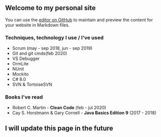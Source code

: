 ## Welcome to my personal site

You can use the [editor on GitHub](https://github.com/YourSenseiCreeper/piotrwereszczynski/edit/master/index.md) to maintain and preview the content for your website in Markdown files.

### Techniques, technology I use / I've used
- Scrum (may - sep 2018, jun - sep 2019)
- Git and git cmds(feb 2020)
- VS Debugger
- OrmLite
- NUnit
- Mockito
- C# 8.0
- SVN & TortoiseSVN

### Books I've read
- Robert C. Martin - **Clean Code** (feb - jul 2020)
- Cay S. Horstmann & Gary Cornell - **Java Basics Edition 9** (2017 - 2018)
## I will update this page in the future
